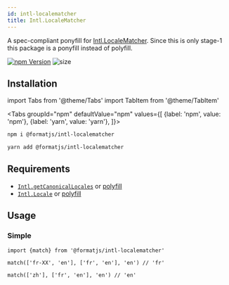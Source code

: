 ```yaml
---
id: intl-localematcher
title: Intl.LocaleMatcher
---
```


A spec-compliant ponyfill for [Intl.LocaleMatcher](https://github.com/tc39/proposal-intl-localematcher). Since this is only stage-1 this package is a ponyfill instead of polyfill.

[![npm Version](https://img.shields.io/npm/v/@formatjs/intl-localematcher.svg?style=flat-square)](https://www.npmjs.org/package/@formatjs/intl-localematcher)
![size](https://badgen.net/bundlephobia/minzip/@formatjs/intl-localematcher)

## Installation

import Tabs from '@theme/Tabs'
import TabItem from '@theme/TabItem'

<Tabs
groupId="npm"
defaultValue="npm"
values={[
{label: 'npm', value: 'npm'},
{label: 'yarn', value: 'yarn'},
]}>
<TabItem value="npm">

```sh
npm i @formatjs/intl-localematcher
```

</TabItem>
<TabItem value="yarn">

```sh
yarn add @formatjs/intl-localematcher
```

</TabItem>
</Tabs>

## Requirements

- [`Intl.getCanonicalLocales`](https://developer.mozilla.org/en-US/docs/Web/JavaScript/Reference/Global_Objects/Intl/getCanonicalLocales) or [polyfill](intl-getcanonicallocales.md)
- [`Intl.Locale`](https://developer.mozilla.org/en-US/docs/Web/JavaScript/Reference/Global_Objects/Intl/Locale) or [polyfill](intl-locale.md)

## Usage

### Simple

```tsx
import {match} from '@formatjs/intl-localematcher'

match(['fr-XX', 'en'], ['fr', 'en'], 'en') // 'fr'

match(['zh'], ['fr', 'en'], 'en') // 'en'
```
